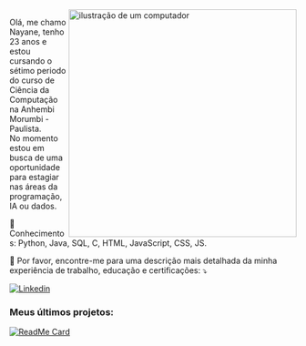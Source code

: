 <img src="https://raw.githubusercontent.com/MicaelliMedeiros/micaellimedeiros/master/image/computer-illustration.png" alt="ilustração de um computador" min-width="400px" max-width="400px" width="400px" align="right">

<p align="left"> 
  Olá, me chamo Nayane, tenho 23 anos e estou cursando o sétimo periodo do curso de Ciência da Computação na Anhembi Morumbi - Paulista.<br>
  No momento estou em busca de uma oportunidade para estagiar nas áreas da programação, IA ou dados.
</p>

<p align="left">
  🦄 Conhecimentos: Python, Java, SQL, C, HTML, JavaScript, CSS, JS.
</p>

  💌 Por favor, encontre-me para uma descrição mais detalhada da minha experiência de trabalho, educação e certificações: ⤵️ 
  
  [![Linkedin](https://img.shields.io/badge/-LinkedIn-blue?style=flat&logo=Linkedin&logoColor=white)](https://www.linkedin.com/in/nayanemazaro/) 
  
### Meus últimos projetos: 

[![ReadMe Card](https://github-readme-stats.vercel.app/api/pin/?username=NayaneMazaro&repo=CandyPong&show_owner=true)](https://github.com/NayaneMazaro/CandyPong)
